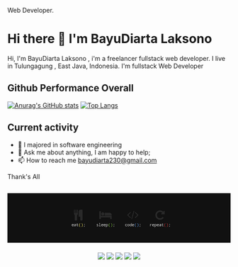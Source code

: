 Web Developer.

# Hi there 👋 I'm BayuDiarta Laksono

Hi, I'm BayuDiarta Laksono , i'm a freelancer fullstack web developer. I live in Tulungagung , East Java, Indonesia. I'm fullstack Web Developer

## Github Performance Overall
[![Anurag's GitHub stats](https://github-readme-stats.vercel.app/api?username=Bayudiartaa&show_icons=true&theme=cobalt)](https://github.com/anuraghazra/github-readme-stats)
[![Top Langs](https://github-readme-stats.vercel.app/api/top-langs/?username=Bayudiartaa&layout=compact)](https://github.com/anuraghazra/github-readme-stats)


## Current activity

- 💼 I majored in software engineering
- 💬 Ask me about anything, I am happy to help;
- 📫 How to reach me bayudiarta230@gmail.com

Thank's All

## <img alt="cover-github" src="https://github.com/Whyu9-9/Whyu9-9/blob/master/cover1.png">
<p align="center">
</p>
<p align="center">
<img src="https://img.shields.io/badge/laravel%20-%23FF2D20.svg?&style=for-the-badge&logo=laravel&logoColor=white">
<img src="https://img.shields.io/badge/codeigniter%20-%23FF2D20.svg?&style=for-the-badge&logo=codeigniter&logoColor=white">
<img src="https://img.shields.io/badge/express%20-%2314354C.svg?&style=for-the-badge&logo=express&logoColor=white">
<img src="https://img.shields.io/badge/node.js-%2400f.svg?&style=for-the-badge&logo=Node.js&logoColor=white">  
<img src="https://img.shields.io/badge/mysql-%2300f.svg?&style=for-the-badge&logo=mysql&logoColor=white">
</p>

